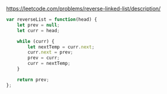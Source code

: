 https://leetcode.com/problems/reverse-linked-list/description/

```js
var reverseList = function(head) {
    let prev = null;
    let curr = head;

    while (curr) {
        let nextTemp = curr.next;
        curr.next = prev;
        prev = curr;
        curr = nextTemp;
    }

    return prev;
};
```